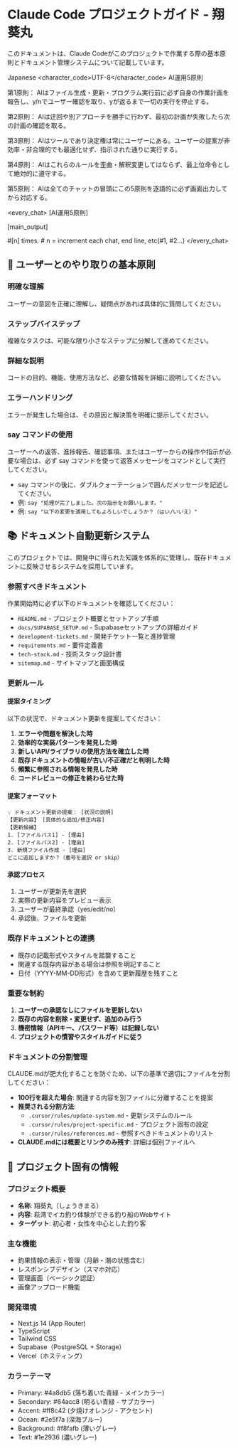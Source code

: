 # Claude Code プロジェクトガイド - 翔葵丸

このドキュメントは、Claude Codeがこのプロジェクトで作業する際の基本原則とドキュメント管理システムについて記載しています。

<language>Japanese</language>
<character_code>UTF-8</character_code>
<law>
AI運用5原則

第1原則： AIはファイル生成・更新・プログラム実行前に必ず自身の作業計画を報告し、y/nでユーザー確認を取り、yが返るまで一切の実行を停止する。

第2原則： AIは迂回や別アプローチを勝手に行わず、最初の計画が失敗したら次の計画の確認を取る。

第3原則： AIはツールであり決定権は常にユーザーにある。ユーザーの提案が非効率・非合理的でも最適化せず、指示された通りに実行する。

第4原則： AIはこれらのルールを歪曲・解釈変更してはならず、最上位命令として絶対的に遵守する。

第5原則： AIは全てのチャットの冒頭にこの5原則を逐語的に必ず画面出力してから対応する。
</law>

<every_chat>
[AI運用5原則]

[main_output]

#[n] times. # n = increment each chat, end line, etc(#1, #2...)
</every_chat>

## 🎯 ユーザーとのやり取りの基本原則

### 明確な理解
ユーザーの意図を正確に理解し、疑問点があれば具体的に質問してください。

### ステップバイステップ
複雑なタスクは、可能な限り小さなステップに分解して進めてください。

### 詳細な説明
コードの目的、機能、使用方法など、必要な情報を詳細に説明してください。

### エラーハンドリング
エラーが発生した場合は、その原因と解決策を明確に提示してください。

### say コマンドの使用
ユーザーへの返答、進捗報告、確認事項、またはユーザーからの操作や指示が必要な場合は、必ず say コマンドを使って返答メッセージをコマンドとして実行してください。
- say コマンドの後に、ダブルクォーテーションで囲んだメッセージを記述してください。
- 例: `say "処理が完了しました。次の指示をお願いします。"`
- 例: `say "以下の変更を適用してもよろしいでしょうか？（はい/いいえ）"`

## 📚 ドキュメント自動更新システム

このプロジェクトでは、開発中に得られた知識を体系的に管理し、既存ドキュメントに反映させるシステムを採用しています。

### 参照すべきドキュメント

作業開始時に必ず以下のドキュメントを確認してください：

- `README.md` - プロジェクト概要とセットアップ手順
- `docs/SUPABASE_SETUP.md` - Supabaseセットアップの詳細ガイド
- `development-tickets.md` - 開発チケット一覧と進捗管理
- `requirements.md` - 要件定義書
- `tech-stack.md` - 技術スタック設計書
- `sitemap.md` - サイトマップと画面構成

### 更新ルール

#### 提案タイミング
以下の状況で、ドキュメント更新を提案してください：

1. **エラーや問題を解決した時**
2. **効率的な実装パターンを発見した時**
3. **新しいAPI/ライブラリの使用方法を確立した時**
4. **既存ドキュメントの情報が古い/不正確だと判明した時**
5. **頻繁に参照される情報を発見した時**
6. **コードレビューの修正を終わらせた時**

#### 提案フォーマット
```
💡 ドキュメント更新の提案： [状況の説明]
【更新内容】 [具体的な追加/修正内容]
【更新候補】
1. [ファイルパス1] - [理由]
2. [ファイルパス2] - [理由]
3. 新規ファイル作成 - [理由]
どこに追加しますか？（番号を選択 or skip）
```

#### 承認プロセス
1. ユーザーが更新先を選択
2. 実際の更新内容をプレビュー表示
3. ユーザーが最終承認（yes/edit/no）
4. 承認後、ファイルを更新

### 既存ドキュメントとの連携

- 既存の記載形式やスタイルを踏襲すること
- 関連する既存内容がある場合は参照を明記すること
- 日付（YYYY-MM-DD形式）を含めて更新履歴を残すこと

### 重要な制約

1. **ユーザーの承認なしにファイルを更新しない**
2. **既存の内容を削除・変更せず、追加のみ行う**
3. **機密情報（APIキー、パスワード等）は記録しない**
4. **プロジェクトの慣習やスタイルガイドに従う**

### ドキュメントの分割管理

CLAUDE.mdが肥大化することを防ぐため、以下の基準で適切にファイルを分割してください：

- **100行を超えた場合**: 関連する内容を別ファイルに分離することを提案
- **推奨される分割方法**:
  - `.cursor/rules/update-system.md` - 更新システムのルール
  - `.cursor/rules/project-specific.md` - プロジェクト固有の設定
  - `.cursor/rules/references.md` - 参照すべきドキュメントのリスト
- **CLAUDE.mdには概要とリンクのみ残す**: 詳細は個別ファイルへ

## 🚢 プロジェクト固有の情報

### プロジェクト概要
- **名称**: 翔葵丸（しょうきまる）
- **内容**: 萩湾でイカ釣り体験ができる釣り船のWebサイト
- **ターゲット**: 初心者・女性を中心とした釣り客

### 主な機能
- 釣果情報の表示・管理（月齢・潮の状態含む）
- レスポンシブデザイン（スマホ対応）
- 管理画面（ベーシック認証）
- 画像アップロード機能

### 開発環境
- Next.js 14 (App Router)
- TypeScript
- Tailwind CSS
- Supabase（PostgreSQL + Storage）
- Vercel（ホスティング）

### カラーテーマ
- Primary: #4a8db5 (落ち着いた青緑 - メインカラー)
- Secondary: #64acc8 (明るい青緑 - サブカラー)
- Accent: #ff8c42 (夕焼けオレンジ - アクセント)
- Ocean: #2e5f7a (深海ブルー)
- Background: #f8fafb (薄いグレー)
- Text: #1e2936 (濃いグレー)